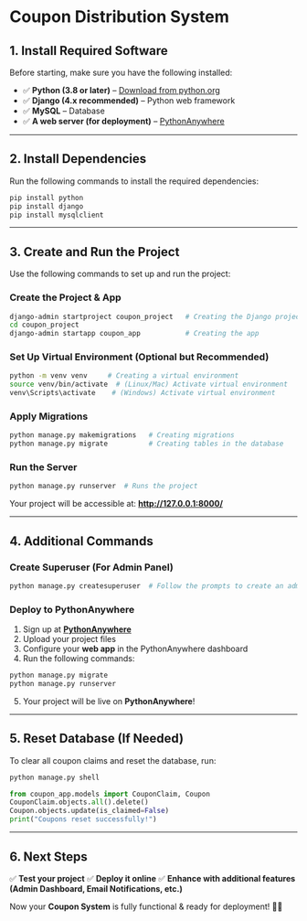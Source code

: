 # Coupon Distribution System

## **1. Install Required Software**
Before starting, make sure you have the following installed:
- ✅ **Python (3.8 or later)** – [Download from python.org](https://www.python.org/downloads/)
- ✅ **Django (4.x recommended)** – Python web framework
- ✅ **MySQL** – Database
- ✅ **A web server (for deployment)** – [PythonAnywhere](https://www.pythonanywhere.com/)

---

## **2. Install Dependencies**
Run the following commands to install the required dependencies:
```sh
pip install python
pip install django
pip install mysqlclient
```

---

## **3. Create and Run the Project**
Use the following commands to set up and run the project:

### **Create the Project & App**
```sh
django-admin startproject coupon_project   # Creating the Django project
cd coupon_project
django-admin startapp coupon_app           # Creating the app
```

### **Set Up Virtual Environment (Optional but Recommended)**
```sh
python -m venv venv     # Creating a virtual environment
source venv/bin/activate  # (Linux/Mac) Activate virtual environment
venv\Scripts\activate    # (Windows) Activate virtual environment
```

### **Apply Migrations**
```sh
python manage.py makemigrations   # Creating migrations
python manage.py migrate          # Creating tables in the database
```

### **Run the Server**
```sh
python manage.py runserver  # Runs the project
```

Your project will be accessible at: **http://127.0.0.1:8000/**

---

## **4. Additional Commands**
### **Create Superuser (For Admin Panel)**
```sh
python manage.py createsuperuser  # Follow the prompts to create an admin user
```

### **Deploy to PythonAnywhere**
1. Sign up at **[PythonAnywhere](https://www.pythonanywhere.com/)**
2. Upload your project files
3. Configure your **web app** in the PythonAnywhere dashboard
4. Run the following commands:
```sh
python manage.py migrate
python manage.py runserver
```
5. Your project will be live on **PythonAnywhere**!

---

## **5. Reset Database (If Needed)**
To clear all coupon claims and reset the database, run:
```sh
python manage.py shell
```
```python
from coupon_app.models import CouponClaim, Coupon
CouponClaim.objects.all().delete()
Coupon.objects.update(is_claimed=False)
print("Coupons reset successfully!")
```

---

## **6. Next Steps**
✅ **Test your project**
✅ **Deploy it online**
✅ **Enhance with additional features (Admin Dashboard, Email Notifications, etc.)**

Now your **Coupon System** is fully functional & ready for deployment! 🚀🔥

